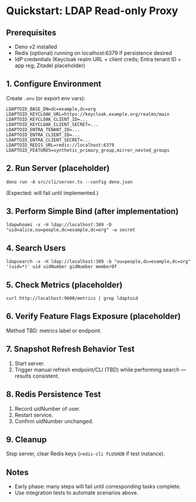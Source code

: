 # Quickstart: LDAP Read-only Proxy

## Prerequisites

- Deno v2 installed
- Redis (optional) running on localhost:6379 if persistence desired
- IdP credentials (Keycloak realm URL + client creds; Entra tenant ID + app reg; Zitadel placeholder)

## 1. Configure Environment

Create `.env` (or export env vars):

```
LDAPTOID_BASE_DN=dc=example,dc=org
LDAPTOID_KEYCLOAK_URL=https://keycloak.example.org/realms/main
LDAPTOID_KEYCLOAK_CLIENT_ID=...
LDAPTOID_KEYCLOAK_CLIENT_SECRET=...
LDAPTOID_ENTRA_TENANT_ID=...
LDAPTOID_ENTRA_CLIENT_ID=...
LDAPTOID_ENTRA_CLIENT_SECRET=...
LDAPTOID_REDIS_URL=redis://localhost:6379
LDAPTOID_FEATURES=synthetic_primary_group,mirror_nested_groups
```

## 2. Run Server (placeholder)

```
deno run -A src/cli/server.ts --config deno.json
```

(Expected: will fail until implemented.)

## 3. Perform Simple Bind (after implementation)

```
ldapwhoami -x -H ldap://localhost:389 -D "uid=alice,ou=people,dc=example,dc=org" -w secret
```

## 4. Search Users

```
ldapsearch -x -H ldap://localhost:389 -b "ou=people,dc=example,dc=org" '(uid=*)' uid uidNumber gidNumber memberOf
```

## 5. Check Metrics (placeholder)

```
curl http://localhost:9600/metrics | grep ldaptoid
```

## 6. Verify Feature Flags Exposure (placeholder)

Method TBD: metrics label or endpoint.

## 7. Snapshot Refresh Behavior Test

1. Start server.
2. Trigger manual refresh endpoint/CLI (TBD) while performing search — results consistent.

## 8. Redis Persistence Test

1. Record uidNumber of user.
2. Restart service.
3. Confirm uidNumber unchanged.

## 9. Cleanup

Stop server, clear Redis keys (`redis-cli FLUSHDB` if test instance).

## Notes

- Early phase: many steps will fail until corresponding tasks complete.
- Use integration tests to automate scenarios above.
